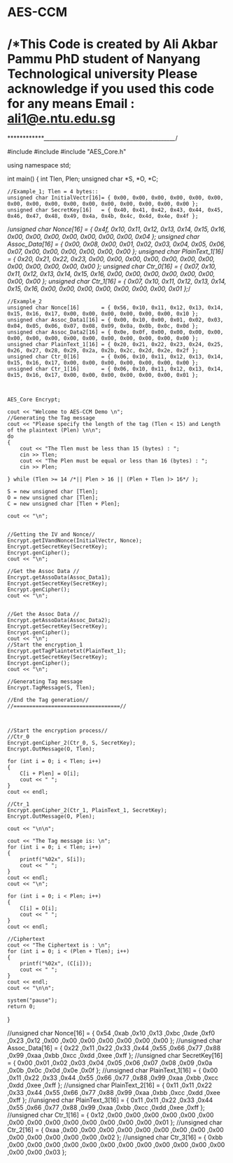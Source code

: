 # AES-CCM
/*This Code is created by Ali Akbar Pammu
PhD student of Nanyang Technological university
Please acknowledge if you used this code for any means
Email : ali1@e.ntu.edu.sg
=============================================================
*************_______________________________________________*/


#include<iostream>
#include<iomanip>
#include "AES_Core.h"

using namespace std;


int main()
{
	int Tlen, Plen;
	unsigned char *S, *O, *C;

	//Example_1; Tlen = 4 bytes::
	unsigned char InitialVectr[16]= { 0x00, 0x00, 0x00, 0x00, 0x00, 0x00, 0x00, 0x00, 0x00, 0x00, 0x00, 0x00, 0x00, 0x00, 0x00, 0x00 };
	unsigned char SecretKey[16]   = { 0x40, 0x41, 0x42, 0x43, 0x44, 0x45, 0x46, 0x47, 0x48, 0x49, 0x4a, 0x4b, 0x4c, 0x4d, 0x4e, 0x4f };
  /*unsigned char Nonce[16]       = { 0x4f, 0x10, 0x11, 0x12, 0x13, 0x14, 0x15, 0x16, 0x00, 0x00, 0x00, 0x00, 0x00, 0x00, 0x00, 0x04 };
	unsigned char Assoc_Data[16]  = { 0x00, 0x08, 0x00, 0x01, 0x02, 0x03, 0x04, 0x05, 0x06, 0x07, 0x00, 0x00, 0x00, 0x00, 0x00, 0x00 };
	unsigned char PlainText_1[16] = { 0x20, 0x21, 0x22, 0x23, 0x00, 0x00, 0x00, 0x00, 0x00, 0x00, 0x00, 0x00, 0x00, 0x00, 0x00, 0x00 };
	unsigned char Ctr_0[16]		  = { 0x07, 0x10, 0x11, 0x12, 0x13, 0x14, 0x15, 0x16, 0x00, 0x00, 0x00, 0x00, 0x00, 0x00, 0x00, 0x00 };
	unsigned char Ctr_1[16]       = { 0x07, 0x10, 0x11, 0x12, 0x13, 0x14, 0x15, 0x16, 0x00, 0x00, 0x00, 0x00, 0x00, 0x00, 0x00, 0x01 };*/


	//Example_2
	unsigned char Nonce[16]		  = { 0x56, 0x10, 0x11, 0x12, 0x13, 0x14, 0x15, 0x16, 0x17, 0x00, 0x00, 0x00, 0x00, 0x00, 0x00, 0x10 };
	unsigned char Assoc_Data1[16] = { 0x00, 0x10, 0x00, 0x01, 0x02, 0x03, 0x04, 0x05, 0x06, 0x07, 0x08, 0x09, 0x0a, 0x0b, 0x0c, 0x0d };
	unsigned char Assoc_Data2[16] = { 0x0e, 0x0f, 0x00, 0x00, 0x00, 0x00, 0x00, 0x00, 0x00, 0x00, 0x00, 0x00, 0x00, 0x00, 0x00, 0x00 };
	unsigned char PlainText_1[16] = { 0x20, 0x21, 0x22, 0x23, 0x24, 0x25, 0x26, 0x27, 0x28, 0x29, 0x2a, 0x2b, 0x2c, 0x2d, 0x2e, 0x2f };
	unsigned char Ctr_0[16]		  = { 0x06, 0x10, 0x11, 0x12, 0x13, 0x14, 0x15, 0x16, 0x17, 0x00, 0x00, 0x00, 0x00, 0x00, 0x00, 0x00 };
	unsigned char Ctr_1[16]		  = { 0x06, 0x10, 0x11, 0x12, 0x13, 0x14, 0x15, 0x16, 0x17, 0x00, 0x00, 0x00, 0x00, 0x00, 0x00, 0x01 };



	AES_Core Encrypt;

	cout << "Welcome to AES-CCM Demo \n";
	//Generating the Tag message
	cout << "Please specify the length of the tag (Tlen < 15) and Length of the plaintext (Plen) \n\n";
	do
	{
		cout << "The Tlen must be less than 15 (bytes) : ";
		cin >> Tlen;
		cout << "The Plen must be equal or less than 16 (bytes) : ";
		cin >> Plen;

	} while (Tlen >= 14 /*|| Plen > 16 || (Plen + Tlen )> 16*/ );
	
	S = new unsigned char [Tlen];
	O = new unsigned char [Tlen];
	C = new unsigned char [Tlen + Plen];
	
	cout << "\n";


	//Getting the IV and Nonce//
	Encrypt.getIVandNonce(InitialVectr, Nonce);
	Encrypt.getSecretKey(SecretKey);
	Encrypt.genCipher();
	cout << "\n";

	//Get the Assoc Data //
	Encrypt.getAssoData(Assoc_Data1);
	Encrypt.getSecretKey(SecretKey);
	Encrypt.genCipher();
	cout << "\n";


	//Get the Assoc Data //
	Encrypt.getAssoData(Assoc_Data2);
	Encrypt.getSecretKey(SecretKey);
	Encrypt.genCipher();
	cout << "\n";
	//Start the encryption_1
	Encrypt.getTagPlaintetxt(PlainText_1);
	Encrypt.getSecretKey(SecretKey);
	Encrypt.genCipher();
	cout << "\n";
	
	//Generating Tag message
	Encrypt.TagMessage(S, Tlen);
		
	//End the Tag generation//
	//==================================//
	
	

	//Start the encryption process//
	//Ctr_0
	Encrypt.genCipher_2(Ctr_0, S, SecretKey);
	Encrypt.OutMessage(O, Tlen);
	
	for (int i = 0; i < Tlen; i++)
	{
		C[i + Plen] = O[i];
		cout << " ";
	}
	cout << endl;

	//Ctr_1 
	Encrypt.genCipher_2(Ctr_1, PlainText_1, SecretKey);
	Encrypt.OutMessage(O, Plen);
	
	cout << "\n\n";
	
	cout << "The Tag message is: \n";
	for (int i = 0; i < Tlen; i++)
	{
		printf("%02x", S[i]);
		cout << " ";
	}
	cout << endl;
	cout << "\n";
	
	for (int i = 0; i < Plen; i++)
	{
		C[i] = O[i];
		cout << " ";
	}
	cout << endl;

	//Ciphertext
	cout << "The Ciphertext is : \n";
	for (int i = 0; i < (Plen + Tlen); i++)
	{
		printf("%02x", (C[i]));
		cout << " ";
	}
	cout << endl;
	cout << "\n\n";

	system("pause");
	return 0;
}


//unsigned char Nonce[16]		  = { 0x54  ,0xab  ,0x10  ,0x13  ,0xbc  ,0xde  ,0xf0  ,0x23  ,0x12  ,0x00  ,0x00  ,0x00  ,0x00  ,0x00  ,0x00  ,0x00 };
//unsigned char Assoc_Data[16]  = { 0x22  ,0x11  ,0x22  ,0x33  ,0x44  ,0x55  ,0x66  ,0x77  ,0x88  ,0x99  ,0xaa  ,0xbb  ,0xcc  ,0xdd  ,0xee  ,0xff };
//unsigned char SecretKey[16]   = { 0x00  ,0x01  ,0x02  ,0x03  ,0x04  ,0x05  ,0x06  ,0x07  ,0x08  ,0x09  ,0x0a  ,0x0b  ,0x0c  ,0x0d  ,0x0e  ,0x0f };
//unsigned char PlainText_1[16] = { 0x00  ,0x11  ,0x22  ,0x33  ,0x44  ,0x55  ,0x66  ,0x77  ,0x88  ,0x99  ,0xaa  ,0xbb  ,0xcc  ,0xdd  ,0xee  ,0xff };
//unsigned char PlainText_2[16] = { 0x11  ,0x11  ,0x22  ,0x33  ,0x44  ,0x55  ,0x66  ,0x77  ,0x88  ,0x99  ,0xaa  ,0xbb  ,0xcc  ,0xdd  ,0xee  ,0xff };
//unsigned char PlainText_3[16] = { 0x11  ,0x11  ,0x22  ,0x33  ,0x44  ,0x55  ,0x66  ,0x77  ,0x88  ,0x99  ,0xaa  ,0xbb  ,0xcc  ,0xdd  ,0xee  ,0xff };
//unsigned char Ctr_1[16]		  = { 0x12  ,0x00  ,0x00  ,0x00  ,0x00  ,0x00  ,0x00  ,0x00  ,0x00  ,0x00  ,0x00  ,0x00  ,0x00  ,0x00  ,0x00  ,0x01 };
//unsigned char Ctr_2[16]		  = { 0xaa  ,0x00  ,0x00  ,0x00  ,0x00  ,0x00  ,0x00  ,0x00  ,0x00  ,0x00  ,0x00  ,0x00  ,0x00  ,0x00  ,0x00  ,0x02 };
//unsigned char Ctr_3[16]		  = { 0xbb  ,0x00  ,0x00  ,0x00  ,0x00  ,0x00  ,0x00  ,0x00  ,0x00  ,0x00  ,0x00  ,0x00  ,0x00  ,0x00  ,0x00  ,0x03 };
